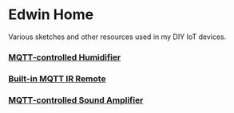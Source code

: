 # Edwin Home
Various sketches and other resources used in my DIY IoT devices.

### [MQTT-controlled Humidifier](/devices/humidifier_mqtt)
### [Built-in MQTT IR Remote](/devices/ir_remote_mqtt)
### [MQTT-controlled Sound Amplifier](/devices/amplifier_mqtt)

